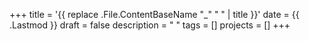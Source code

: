 +++
title = '{{ replace .File.ContentBaseName "_" " " | title }}'
date = {{ .Lastmod }}
draft = false
description = " "
tags = []
projects = []
+++
